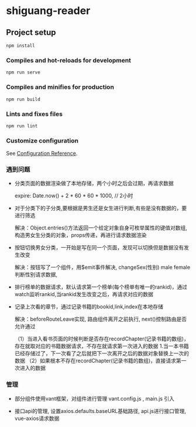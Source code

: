 # shiguang-reader

## Project setup
```
npm install
```

### Compiles and hot-reloads for development
```
npm run serve
```

### Compiles and minifies for production
```
npm run build
```

### Lints and fixes files
```
npm run lint
```

### Customize configuration
See [Configuration Reference](https://cli.vuejs.org/config/).

### 遇到问题
+ 分类页面的数据渲染做了本地存储，两个小时之后会过期，再请求数据

   expire: Date.now() + 2 * 60 * 60 * 1000,  // 2小时

+ 对于分类下的子分类,要根据是男生还是女生进行判断,有些是没有数据的，要进行筛选

  解决：Object.entries()方法返回一个给定对象自身可枚举属性的键值对数组,构造男女生分类的对象，props传递，再进行请求数据渲染

+ 按钮切换男女分类，一开始是写在同一个页面，发现可以切换但是数据没有发生改变

  解决：按钮写了一个组件，用$emit事件解决, changeSex(性别) male female 判断性别请求数据, 

+ 排行榜单的数据请求，默认请求第一个榜单(每个榜单有唯一的rankid)，通过watch监听rankid,当rankid发生改变之后，再请求对应的数据

+ 记录上次看的章节，通过记录书籍的bookid,link,index在本地存储

    解决：beforeRouteLeave实现, 路由组件离开之前执行, next()控制路由是否允许通过

   （1）当进入看书页面的时候判断是否存在recordChapter(记录书籍的数组)，存在就取对应的书籍数据请求，不存在就请求第一次进入的数据
        1.当一本书籍已经存储过了，下一次看了之后就把下一次离开之后的数据对象替换上一次的数据
   （2）如果根本不存在recordChapter(记录书籍的数组)，直接请求第一次进入的数据

### 管理
+  部分组件使用vant框架，对组件进行管理 vant.config.js , main.js 引入

+  接口api的管理, 设置axios.defaults.baseURL基础路径, api.js进行接口管理, vue-axios请求数据